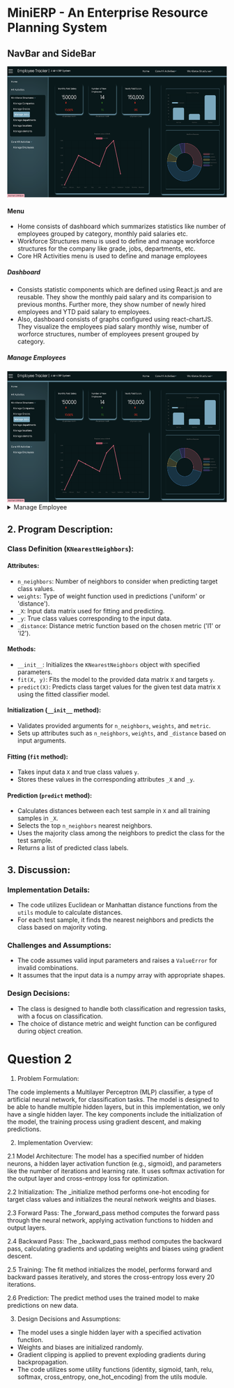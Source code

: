 # MiniERP - An Enterprise Resource Planning System

## NavBar and SideBar

<img src="https://github.com/gowrishankar356/MiniERP/blob/main/readme_pics/DashBoard.png?raw=true" height="300" width="600">

#### Menu

- Home consists of dashboard which summarizes statistics like number of employees grouped by category, monthly paid salaries etc.
- Workforce Structures menu is used to define and manage workforce structures for the company like grade, jobs, departments, etc.
- Core HR Activities menu is used to define and manage employees

##### Dashboard

- Consists statistic components which are defined using React.js and are reusable. They show the monthly paid salary and its comparision to previous months. Further more, they show number of newly hired employees and YTD paid salary to employees.
- Also, dashboard consists of graphs configured using react-chartJS. They visualize the employees piad salary monthly wise,
  number of worforce structures, number of employees present grouped by category.

##### Manage Employees

<img src="https://github.com/gowrishankar356/MiniERP/blob/main/readme_pics/DashBoard.png?raw=true" height="300" width="600">
<details>
  <summary>Manage Employee</summary>
  <img src="https://github.com/gowrishankar356/MiniERP/blob/main/readme_pics/manageemployee1.png?raw=true" alt="image-description"/>
  <img src="https://github.com/gowrishankar356/MiniERP/blob/main/readme_pics/manageemployee2.png?raw=true" alt="image-description"/>
    <img src="https://github.com/gowrishankar356/MiniERP/blob/main/readme_pics/manageemployee3.png?raw=true" alt="image-description"/>
  <img src="https://github.com/gowrishankar356/MiniERP/blob/main/readme_pics/manageemployee4.png?raw=true" alt="image-description"/>
  <img src="https://github.com/gowrishankar356/MiniERP/blob/main/readme_pics/manageemployee5.png?raw=true" alt="image-description"/>
    <img src="https://github.com/gowrishankar356/MiniERP/blob/main/readme_pics/manageemployee6.png?raw=true" alt="image-description"/>

</details>

## 2. Program Description:

### Class Definition (`KNearestNeighbors`):

#### Attributes:

- `n_neighbors`: Number of neighbors to consider when predicting target class values.
- `weights`: Type of weight function used in predictions ('uniform' or 'distance').
- `_X`: Input data matrix used for fitting and predicting.
- `_y`: True class values corresponding to the input data.
- `_distance`: Distance metric function based on the chosen metric ('l1' or 'l2').

#### Methods:

- `__init__`: Initializes the `KNearestNeighbors` object with specified parameters.
- `fit(X, y)`: Fits the model to the provided data matrix `X` and targets `y`.
- `predict(X)`: Predicts class target values for the given test data matrix `X` using the fitted classifier model.

#### Initialization (`__init__` method):

- Validates provided arguments for `n_neighbors`, `weights`, and `metric`.
- Sets up attributes such as `n_neighbors`, `weights`, and `_distance` based on input arguments.

#### Fitting (`fit` method):

- Takes input data `X` and true class values `y`.
- Stores these values in the corresponding attributes `_X` and `_y`.

#### Prediction (`predict` method):

- Calculates distances between each test sample in `X` and all training samples in `_X`.
- Selects the top `n_neighbors` nearest neighbors.
- Uses the majority class among the neighbors to predict the class for the test sample.
- Returns a list of predicted class labels.

## 3. Discussion:

### Implementation Details:

- The code utilizes Euclidean or Manhattan distance functions from the `utils` module to calculate distances.
- For each test sample, it finds the nearest neighbors and predicts the class based on majority voting.

### Challenges and Assumptions:

- The code assumes valid input parameters and raises a `ValueError` for invalid combinations.
- It assumes that the input data is a numpy array with appropriate shapes.

### Design Decisions:

- The class is designed to handle both classification and regression tasks, with a focus on classification.
- The choice of distance metric and weight function can be configured during object creation.

# Question 2

1. Problem Formulation:

The code implements a Multilayer Perceptron (MLP) classifier, a type of artificial neural network, for classification tasks. The model is designed to be able to handle multiple hidden layers, but in this implementation, we only have a single hidden layer. The key components include the initialization of the model, the training process using gradient descent, and making predictions.

2. Implementation Overview:

2.1 Model Architecture:
The model has a specified number of hidden neurons, a hidden layer activation function (e.g., sigmoid), and parameters like the number of iterations and learning rate.
It uses softmax activation for the output layer and cross-entropy loss for optimization.

2.2 Initialization:
The \_initialize method performs one-hot encoding for target class values and initializes the neural network weights and biases.

2.3 Forward Pass:
The \_forward_pass method computes the forward pass through the neural network, applying activation functions to hidden and output layers.

2.4 Backward Pass:
The \_backward_pass method computes the backward pass, calculating gradients and updating weights and biases using gradient descent.

2.5 Training:
The fit method initializes the model, performs forward and backward passes iteratively, and stores the cross-entropy loss every 20 iterations.

2.6 Prediction:
The predict method uses the trained model to make predictions on new data.

3. Design Decisions and Assumptions:

- The model uses a single hidden layer with a specified activation function.
- Weights and biases are initialized randomly.
- Gradient clipping is applied to prevent exploding gradients during backpropagation.
- The code utilizes some utility functions (identity, sigmoid, tanh, relu, softmax, cross_entropy, one_hot_encoding) from the utils module.
